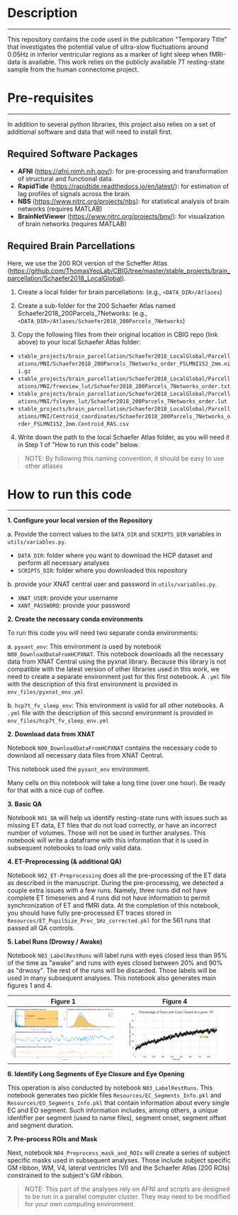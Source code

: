 # Description
***

This repository contains the code used in the publication "Temporary Title" that investigates the potential value of ultra-slow fluctuations around 0.05Hz in inferior ventricular regions as a marker of light sleep when fMRI-data is available. This work relies on the publicly available 7T resting-state sample from the human connectome project.

# Pre-requisites
***

In addition to several python libraries, this project also relies on a set of additional software and data that will need to install first.

## Required Software Packages

* **AFNI** (https://afni.nimh.nih.gov/): for pre-processing and transformation of structural and functional data.
* **RapidTide** (https://rapidtide.readthedocs.io/en/latest/): for estimation of lag profiles of signals across the brain.
* **NBS** (https://www.nitrc.org/projects/nbs): for statistical analysis of brain networks (requires MATLAB)
* **BrainNetViewer** (https://www.nitrc.org/projects/bnv/): for visualization of brain networks (requires MATLAB)

## Required Brain Parcellations

Here, we use the 200 ROI version of the Scheffer Atlas (https://github.com/ThomasYeoLab/CBIG/tree/master/stable_projects/brain_parcellation/Schaefer2018_LocalGlobal). 

1. Create a local folder for brain parcellations: (e.g., ```<DATA_DIR>/Atlases```)

2. Create a sub-folder for the 200 Schaefer Atlas named Schaefer2018_200Parcels_7Networks: (e.g., ```<DATA_DIR>/Atlases/Schaefer2018_200Parcels_7Networks```)

3. Copy the following files from their original location in CBIG repo (link above) to your local Schaefer Atlas folder:

* ```stable_projects/brain_parcellation/Schaefer2018_LocalGlobal/Parcellations/MNI/Schaefer2018_200Parcels_7Networks_order_FSLMNI152_2mm.nii.gz```
* ```stable_projects/brain_parcellation/Schaefer2018_LocalGlobal/Parcellations/MNI/freeview_lut/Schaefer2018_200Parcels_7Networks_order.txt```
* ```stable_projects/brain_parcellation/Schaefer2018_LocalGlobal/Parcellations/MNI/fsleyes_lut/Schaefer2018_200Parcels_7Networks_order.lut```
* ```stable_projects/brain_parcellation/Schaefer2018_LocalGlobal/Parcellations/MNI/Centroid_coordinates/Schaefer2018_200Parcels_7Networks_order_FSLMNI152_2mm.Centroid_RAS.csv```

4. Write down the path to the local Schaefer Atlas folder, as you will need it in Step 1 of "How to run this code" below.

> NOTE: By following this naming convention, it should be easy to use other atlases 

# How to run this code
***

**1. Configure your local version of the Repository**

   a. Provide the correct values to the ```DATA_DIR``` and ```SCRIPTS_DIR``` variables in ```utils/variables.py```.
   
   * ```DATA_DIR```: folder where you want to download the HCP dataset and perform all necessary analyses
   * ```SCRIPTS_DIR```: folder where you downloaded this repository
   
   b. provide your XNAT central user and password in ```utils/variables.py```.
   
   * ```XNAT_USER```: provide your username
   * ```XANT_PASSWORD```: provide your password
   
**2. Create the necessary conda environments**

To run this code you will need two separate conda environments:

   a. ```pyxant_env```: This environment is used by notebook ```N00_DownloadDataFromHCPXNAT```. This notebook downloads all the necessary data from XNAT Central using the pyxnat library. Because this library is not compatible with the latest version of other libraries used in this work, we need to create a separate environment just for this first notebook. A ```.yml``` file with the description of this first environment is provided in ```env_files/pyxnat_env.yml```
   
   b. ```hcp7t_fv_sleep_env```: This environment is valid for all other notebooks. A ```.yml``` file with the description of this second environment is provided in ```env_files/hcp7t_fv_sleep_env.yml```

**2. Download data from XNAT**

Notebook ```N00_DownloadDataFromHCPXNAT``` contains the necessary code to downlaod all necessary data files from XNAT Central.

This notebook used the ```pyxant_env``` environment.

Many cells on this notebook will take a long time (over one hour). Be ready for that with a nice cup of coffee.

**3. Basic QA**

Notebook ```N01_QA``` will help us identify resting-state runs with issues such as missing ET data, ET files that do not load correctly, or have an incorrect number of volumes. Those will not be used in further analyses. This notebook will write a dataframe with this information that it is used in subsequent notebooks to load only valid data.

**4. ET-Preprocessing (& additional QA)**

Notebook ```N02_ET-Preprocessing``` does all the pre-processing of the ET data as described in the manuscript. During the pre-processing, we detected a couple extra issues with a few runs. Namely, three runs did not have complete ET timeseries and 4 runs did not have information to permit synchronization of ET and fMRI data. At the completion of this notebook, you should have fully pre-processed ET traces stored in ```Resources/ET_PupilSize_Proc_1Hz_corrected.pkl``` for the 561 runs that passed all QA controls.

**5. Label Runs (Drowsy / Awake)**

Notebook ```N03_LabelRestRuns``` will label runs with eyes closed less than 95% of the time as "awake" and runs with eyes closed between 20% and 90% as "drwosy". The rest of the runs will be discarded. Those labels will be used in many subsequent analyses. This notebook also generates main figures 1 and 4.

| Figure 1                                                              | Figure 4                                                               |
|-----------------------------------------------------------------------|------------------------------------------------------------------------|
| <img src='./Notebooks/figures/Figure01_ScanGroups.png' width="500" /> | <img src='./Notebooks/figures/Figure04_runsECperTR.png' width="500" /> |

**6. Identify Long Segments of Eye Closure and Eye Opening**

This operation is also conducted by notebook ```N03_LabelRestRuns```. This notebook generates two pickle files ```Resources/EC_Segments_Info.pkl``` and ```Resources/EO_Segments_Info.pkl``` that contain information about every single EC and EO segment. Such information includes, among others, a unique identifier per segment (used to name files), segment onset, segment offset and segment duration.

**7. Pre-process ROIs and Mask**

Next, notebook ```N04_Preprocess_mask_and_ROIs``` will create a series of subject specific masks used in subsequent analyses. Those include subject specific GM ribbon, WM, V4, lateral ventricles (Vl) and the Schaefer Atlas (200 ROIs) constrained to the subject's GM ribbon.

> NOTE: This part of the analyses rely on AFNI and scripts are designed to be run in a parallel computer cluster. They may need to be modified for your own computing environment.


